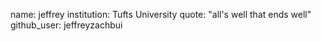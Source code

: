 name: jeffrey
institution: Tufts University
quote: "all's well that ends well"
github_user: jeffreyzachbui